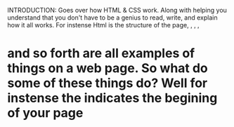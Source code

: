 INTRODUCTION: Goes over how HTML & CSS work. Along with helping you understand that you don't have to be a genius to read, write, and explain how it all works.
For instense Html is the structure of the page, <Head>, <titles>, <body>, <h1> and so forth are all examples of things on a web page. So what do some of these things do?
Well for instense the <head> indicates the begining of your page <title> follows underneath it to give you the file name and or page name although you wont be able to see these things on a web page they typically reside in the url. The header is the first thing on a webpage it is what greates you unless you have a <script> on your page then that is what you will see first!
  
  Quiz question: What is the <body> tags funtion?
  a. to talk about the human body!  
  b. the structure of your page that holds all your content!
  c. helps define a dogs body.
  d. none of the above.
  
 STRUCTURE: This chapter goes over about, tags and elements. Headings and Subheadings in any document often show the importance of the content. 
Which is expanded by subheadings lower on the page, usually followed by a paragraph that explains each topic. code example that will help you understand your webpage format.
<html>
  <body>
    <h1>This is the Main Heading</h1>
    <p>This text might be an introduction to the rest of the page. And if the page is a long one it might be split up into sereal sub-headings.</p>
    <h2>This is a sub-heading.</h2>
    <p>Many long articles have sub-headings to help you follow the structure of what is being written. There may even be sub-sub-headings (or lower-level headings).</p>
    <h2>Another sub-heading</h2>
    <p>Here you can see another sub-heading</p>
  </body>
</html>

The html code inside the angled brackets are called elements. Elements are typically made up of two tags a opening and a closing tag (<this opens></this closes>). Although what i have put inside my open and closing tags are not actual elements i put them there as a reference for users to remember the order of there opening and closing tags.

Quiz question: When you open and close a tag where does the information go?
a: before the tags
b: after the tags
c: in between the tags
D: none of the above.

Attributes provide aiddtional information about the contents of a element. They are located in the opening tag of the element and are made up of two parts: name and a value seperated by a equals sign(=). <p lang="en-us">Paragraph in English</p> if you change it to <p lang="fr">Paragraph en Francais</p>. majority of attribues can only appear in certain elements, although a couple can appear on any element such as (lang).

CHAPTER 8 Extra Markup:
There are different types of html:
*Html 4 released in 1997
*Xhtml 1.0 released in 2000
*Html 5 work in progress

Ever since the web was created there have been several different verions of html. Each different version was designed to be an improvement. Seeing how there are many different types of you should always start your web page with a DOCTYPE declaration to tell the browser which version of HTML the page is using. 
HTML5: <!DOCTYPE html>
HTML 4: <!DOCTYPE html PUBLIC "-//W3C//DTD HTML 4.01 Transitional//EN"
"http://www.w3.org/TR/html4/loose.dtd">
 TRANSITIONAL XHTML 1.0: <!DOCTYPE html PUBLIC "-//W3C//DTD XHTML 1.0 Transitional//EN"
"http://www.w3.org/TR/xhtml1/DTD/xhtml1-transitional.dtd">
STRICT XHTML 1.0: <!DOCTYPE html PUBLIC "-//W3C//DTD XHTML 1.0 Strict//EN"
"http://www.w3.org/TR/xhtml1/DTD/xhtml1-strict.dtd">
XML DECLARTION: <?xml version="1.0" ?>

ID ATTRIBUTE:
Every HTML element can carry the id element which is used to uniquely identify that element from other elements on the page.
These should start with a letter or a underscore(not a number or any other character). Make sure that you don't have multiple elements on the page with the same value for their id attributes, if you do the value is no longer unique. <p id="name"> this will show you the name you have rendered in bold text. 
CLASS ATTRIBUTE: <p Class="n ">




